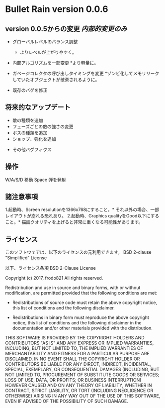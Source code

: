 # Bullet Rain version 0.0.6

## version 0.0.5からの変更 *内部的変更のみ*
+ グローバルレベルのバランス調整
	* よりレベルが上がりやすく。

+ 内部アルゴリズムを一部変更
	*より軽量に。

+ ガベージコレクタの呼び出しタイミングを変更
	*ゾンビ化してメモリリークしていたオブジェクトが破棄されるように。

- 既存のバグを修正

## 将来的なアップデート
+ 敵の種類を追加
+ フェーズごとの敵の強さの変更
+ ボスの種類を追加
+ ショップ、強化を追加
- その他バグフィクス

## 操作
W/A/S/D 移動
Space 弾を発射

## 諸注意事項
1.起動時、Screen resolutionを1366x768にすること。* それ以外の場合、一部レイアウトが崩れる恐れあり。
2.起動時、Graphics qualityをGood以下にすること。* 描画クオリティを上げると非常に重くなる可能性があります。

## ライセンス
このソフトウェアは、以下のライセンスの元利用できます。
BSD 2-clause "Simplified" License

以下、ライセンス条項
BSD 2-Clause License

Copyright (c) 2017, frodo821
All rights reserved.

Redistribution and use in source and binary forms, with or without
modification, are permitted provided that the following conditions are met:

* Redistributions of source code must retain the above copyright notice, this
  list of conditions and the following disclaimer.

* Redistributions in binary form must reproduce the above copyright notice,
  this list of conditions and the following disclaimer in the documentation
  and/or other materials provided with the distribution.

THIS SOFTWARE IS PROVIDED BY THE COPYRIGHT HOLDERS AND CONTRIBUTORS "AS IS"
AND ANY EXPRESS OR IMPLIED WARRANTIES, INCLUDING, BUT NOT LIMITED TO, THE
IMPLIED WARRANTIES OF MERCHANTABILITY AND FITNESS FOR A PARTICULAR PURPOSE ARE
DISCLAIMED. IN NO EVENT SHALL THE COPYRIGHT HOLDER OR CONTRIBUTORS BE LIABLE
FOR ANY DIRECT, INDIRECT, INCIDENTAL, SPECIAL, EXEMPLARY, OR CONSEQUENTIAL
DAMAGES (INCLUDING, BUT NOT LIMITED TO, PROCUREMENT OF SUBSTITUTE GOODS OR
SERVICES; LOSS OF USE, DATA, OR PROFITS; OR BUSINESS INTERRUPTION) HOWEVER
CAUSED AND ON ANY THEORY OF LIABILITY, WHETHER IN CONTRACT, STRICT LIABILITY,
OR TORT (INCLUDING NEGLIGENCE OR OTHERWISE) ARISING IN ANY WAY OUT OF THE USE
OF THIS SOFTWARE, EVEN IF ADVISED OF THE POSSIBILITY OF SUCH DAMAGE.
